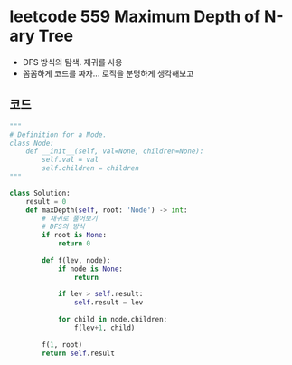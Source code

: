 # leetcode 559 Maximum Depth of N-ary Tree

- DFS 방식의 탐색. 재귀를 사용
- 꼼꼼하게 코드를 짜자... 로직을 분명하게 생각해보고



## 코드

```python
"""
# Definition for a Node.
class Node:
    def __init__(self, val=None, children=None):
        self.val = val
        self.children = children
"""

class Solution:
    result = 0
    def maxDepth(self, root: 'Node') -> int:
        # 재귀로 풀어보기
        # DFS의 방식
        if root is None:
            return 0
        
        def f(lev, node):
            if node is None:
                return
            
            if lev > self.result:
                self.result = lev
            
            for child in node.children:
                f(lev+1, child)
        
        f(1, root)
        return self.result
                
```

